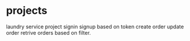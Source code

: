 # projects
laundry service project
signin
signup
based on token
create order
update order 
retrive orders based on filter.
